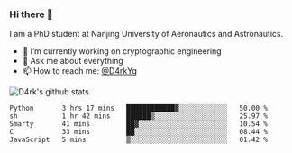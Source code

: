 ### Hi there 👋

I am a PhD student at Nanjing University of Aeronautics and Astronautics.

- 🔭 I’m currently working on cryptographic engineering
- 💬 Ask me about everything
- 📫 How to reach me: [@D4rkYg](https://twitter.com/D4rkYg)

![D4rk's github stats](https://github-readme-stats.vercel.app/api?username=dd4rk&show_icons=true&title_color=fff&icon_color=79ff97&text_color=9f9f9f&bg_color=151515)

<!--START_SECTION:waka-->
```text
Python       3 hrs 17 mins   ████████████▓░░░░░░░░░░░░   50.00 % 
sh           1 hr 42 mins    ██████▒░░░░░░░░░░░░░░░░░░   25.97 % 
Smarty       41 mins         ██▓░░░░░░░░░░░░░░░░░░░░░░   10.54 % 
C            33 mins         ██░░░░░░░░░░░░░░░░░░░░░░░   08.44 % 
JavaScript   5 mins          ▒░░░░░░░░░░░░░░░░░░░░░░░░   01.42 % 
```
<!--END_SECTION:waka-->
